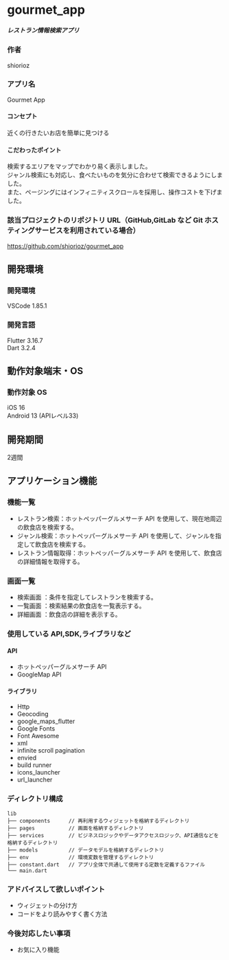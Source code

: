 # gourmet_app

##### レストラン情報検索アプリ

### 作者

shiorioz

### アプリ名

Gourmet App

#### コンセプト

近くの行きたいお店を簡単に見つける

#### こだわったポイント
検索するエリアをマップでわかり易く表示しました。  
ジャンル検索にも対応し、食べたいものを気分に合わせて検索できるようにしました。  
また、ページングにはインフィニティスクロールを採用し、操作コストを下げました。

<!-- ### 公開したアプリの URL（Store にリリースしている場合） -->
<!-- https://apps.apple.com/jp/app/xxxx -->

### 該当プロジェクトのリポジトリ URL（GitHub,GitLab など Git ホスティングサービスを利用されている場合）

https://github.com/shiorioz/gourmet_app

## 開発環境

### 開発環境

VSCode 1.85.1

### 開発言語

Flutter 3.16.7  
Dart 3.2.4

## 動作対象端末・OS
### 動作対象 OS
iOS 16  
Android 13 (APIレベル33)

## 開発期間
2週間

## アプリケーション機能

### 機能一覧

- レストラン検索：ホットペッパーグルメサーチ API を使用して、現在地周辺の飲食店を検索する。
- ジャンル検索：ホットペッパーグルメサーチ API を使用して、ジャンルを指定して飲食店を検索する。
- レストラン情報取得：ホットペッパーグルメサーチ API を使用して、飲食店の詳細情報を取得する。

### 画面一覧

- 検索画面 ：条件を指定してレストランを検索する。
- 一覧画面 ：検索結果の飲食店を一覧表示する。
- 詳細画面 ：飲食店の詳細を表示する。

### 使用している API,SDK,ライブラリなど

#### API

- ホットペッパーグルメサーチ API
- GoogleMap API

#### ライブラリ

- Http
- Geocoding
- google_maps_flutter
- Google Fonts
- Font Awesome
- xml
- infinite scroll pagination
- envied
- build runner
- icons_launcher
- url_launcher

### ディレクトリ構成

    lib
    ├── components      // 再利用するウィジェットを格納するディレクトリ
    ├── pages           // 画面を格納するディレクトリ
    ├── services        // ビジネスロジックやデータアクセスロジック、API通信などを格納するディレクトリ
    ├── models          // データモデルを格納するディレクトリ
    ├── env             // 環境変数を管理するディレクトリ
    ├── constant.dart   // アプリ全体で共通して使用する定数を定義するファイル
    └── main.dart

### アドバイスして欲しいポイント
- ウィジェットの分け方  
- コードをより読みやすく書く方法

### 今後対応したい事項
- お気に入り機能



